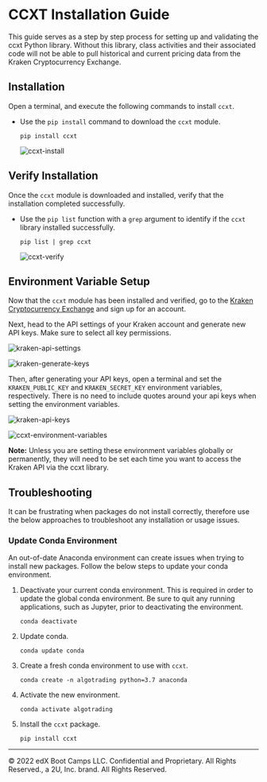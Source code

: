 # CCXT Installation Guide

This guide serves as a step by step process for setting up and validating the ccxt Python library. Without this library, class activities and their associated code will not be able to pull historical and current pricing data from the Kraken Cryptocurrency Exchange.

## Installation

Open a terminal, and execute the following commands to install `ccxt`.

* Use the `pip install` command to download the `ccxt` module.

  ```shell
  pip install ccxt
  ```

  ![ccxt-install](Images/ccxt-install.png)

## Verify Installation

Once the `ccxt` module is downloaded and installed, verify that the installation completed successfully.

* Use the `pip list` function with a `grep` argument to identify if the `ccxt` library installed successfully.

  ```shell
  pip list | grep ccxt
  ```

  ![ccxt-verify](Images/ccxt-verify.png)

## Environment Variable Setup

Now that the `ccxt` module has been installed and verified, go to the [Kraken Cryptocurrency Exchange](https://www.kraken.com/en-us/) and sign up for an account.

Next, head to the API settings of your Kraken account and generate new API keys. Make sure to select all key permissions.

  ![kraken-api-settings](Images/kraken-api-settings.png)

  ![kraken-generate-keys](Images/kraken-generate-keys.png)

Then, after generating your API keys, open a terminal and set the `KRAKEN_PUBLIC_KEY` and `KRAKEN_SECRET_KEY` environment variables, respectively. There is no need to include quotes around your api keys when setting the environment variables.

  ![kraken-api-keys](Images/kraken-api-keys.png)

  ![ccxt-environment-variables](Images/ccxt-environment-variables.png)

**Note:** Unless you are setting these environment variables globally or permanently, they will need to be set each time you want to access the Kraken API via the ccxt library.

## Troubleshooting

It can be frustrating when packages do not install correctly, therefore use the below approaches to troubleshoot any installation or usage issues.

### Update Conda Environment

An out-of-date Anaconda environment can create issues when trying to install new packages. Follow the below steps to update your conda environment.

1. Deactivate your current conda environment. This is required in order to update the global conda environment. Be sure to quit any running applications, such as Jupyter, prior to deactivating the environment.

    ```shell
    conda deactivate
    ```

2. Update conda.

    ```shell
    conda update conda
    ```

3. Create a fresh conda environment to use with `ccxt`.

    ```shell
    conda create -n algotrading python=3.7 anaconda
    ```

4. Activate the new environment.

    ```shell
    conda activate algotrading
    ```

5. Install the `ccxt` package.

    ```shell
    pip install ccxt
    ```

---

© 2022 edX Boot Camps LLC. Confidential and Proprietary. All Rights Reserved., a 2U, Inc. brand. All Rights Reserved.
